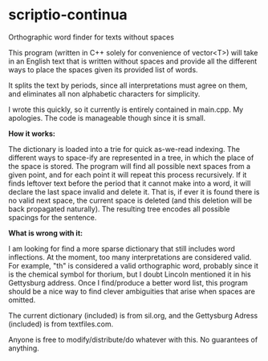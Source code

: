 # scriptio-continua
Orthographic word finder for texts without spaces

This program (written in C++ solely for convenience of vector\<T>) will take in an English text that is written without spaces and provide all the different ways to place the spaces given its provided list of words.

It splits the text by periods, since all interpretations must agree on them, and eliminates all non alphabetic characters for simplicity.

I wrote this quickly, so it currently is entirely contained in main.cpp. My apologies. The code is manageable though since it is small.

**How it works:**

The dictionary is loaded into a trie for quick as-we-read indexing. The different ways to space-ify are represented in a tree, in which the place of the space is stored. The program will find all possible next spaces from a given point, and for each point it will repeat this process recursively. If it finds leftover text before the period that it cannot make into a word, it will declare the last space invalid and delete it. That is, if ever it is found there is no valid next space, the current space is deleted (and this deletion will be back propagated naturally). The resulting tree encodes all possible spacings for the sentence.

**What is wrong with it:**

I am looking for find a more sparse dictionary that still includes word inflections. At the moment, too many interpretations are considered valid. For example, "th" is considered a valid orthographic word, probably since it is the chemical symbol for thorium, but I doubt Lincoln mentioned it in his Gettysburg address. Once I find/produce a better word list, this program should be a nice way to find clever ambiguities that arise when spaces are omitted.

The current dictionary (included) is from sil.org, and the Gettysburg Adress (included) is from textfiles.com.

Anyone is free to modify/distribute/do whatever with this. No guarantees of anything.
